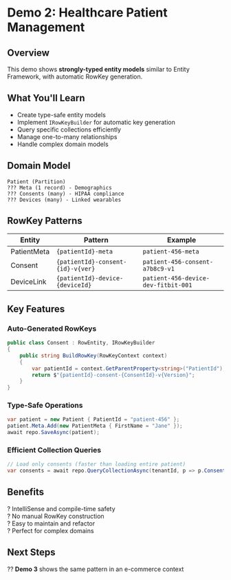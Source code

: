 # Demo 2: Healthcare Patient Management

## Overview
This demo shows **strongly-typed entity models** similar to Entity Framework, with automatic RowKey generation.

## What You'll Learn
- Create type-safe entity models
- Implement `IRowKeyBuilder` for automatic key generation
- Query specific collections efficiently
- Manage one-to-many relationships
- Handle complex domain models

## Domain Model
```
Patient (Partition)
??? Meta (1 record) - Demographics
??? Consents (many) - HIPAA compliance
??? Devices (many) - Linked wearables
```

## RowKey Patterns
| Entity | Pattern | Example |
|--------|---------|---------|
| PatientMeta | `{patientId}-meta` | `patient-456-meta` |
| Consent | `{patientId}-consent-{id}-v{ver}` | `patient-456-consent-a7b8c9-v1` |
| DeviceLink | `{patientId}-device-{deviceId}` | `patient-456-device-dev-fitbit-001` |

## Key Features

### Auto-Generated RowKeys
```csharp
public class Consent : RowEntity, IRowKeyBuilder
{
    public string BuildRowKey(RowKeyContext context)
    {
        var patientId = context.GetParentProperty<string>("PatientId");
        return $"{patientId}-consent-{ConsentId}-v{Version}";
    }
}
```

### Type-Safe Operations
```csharp
var patient = new Patient { PatientId = "patient-456" };
patient.Meta.Add(new PatientMeta { FirstName = "Jane" });
await repo.SaveAsync(patient);
```

### Efficient Collection Queries
```csharp
// Load only consents (faster than loading entire patient)
var consents = await repo.QueryCollectionAsync(tenantId, p => p.Consents);
```

## Benefits
? IntelliSense and compile-time safety  
? No manual RowKey construction  
? Easy to maintain and refactor  
? Perfect for complex domains  

## Next Steps
?? **Demo 3** shows the same pattern in an e-commerce context
